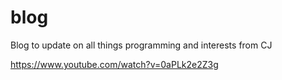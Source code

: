 # blog
Blog to update on all things programming and interests from CJ

https://www.youtube.com/watch?v=0aPLk2e2Z3g